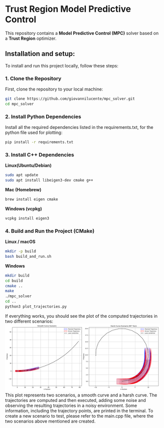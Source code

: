 # Trust Region Model Predictive Control 
This repository contains a **Model Predictive Control (MPC)** solver based on a **Trust Region** optimizer.

## Installation and setup:
To install and run this project locally, follow these steps:

### 1. Clone the Repository
First, clone the repository to your local machine:
```bash
git clone https://github.com/giovannilucente/mpc_solver.git
cd mpc_solver
```

### 2. Install Python Dependencies
Install all the required dependencies listed in the requirements.txt, for the python file used for plotting:
```bash
pip install -r requirements.txt
```

### 3. Install C++ Dependencies

**Linux(Ubuntu/Debian)**
```bash
sudo apt update
sudo apt install libeigen3-dev cmake g++
```

**Mac (Homebrew)**
```bash
brew install eigen cmake
```

**Windows (vcpkg)**
```bash
vcpkg install eigen3
```

### 4. Build and Run the Project (CMake)
**Linux / macOS**
```bash
mkdir -p build
bash build_and_run.sh
```
**Windows**
```bash
mkdir build
cd build
cmake ..
make
./mpc_solver
cd ..
python3 plot_trajectories.py
```
If everything works, you should see the plot of the computed trajectories in two different scenarios:
![Trajectories](media/Plot.png)
This plot represents two scenarios, a smooth curve and a harsh curve. The trajectories are computed and then executed, adding some noise and observing the resulting trajectories in a noisy environment.
Some information, including the trajectory points, are printed in the terminal.
To create a new scenario to test, please refer to the main.cpp file, where the two scenarios above mentioned are created.
